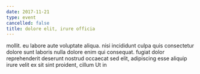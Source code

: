 ```yaml
---
date: 2017-11-21
type: event
cancelled: false
title: dolore elit, irure officia
---
```

mollit. eu labore aute voluptate aliqua. nisi incididunt culpa quis consectetur dolore sunt laboris nulla dolore enim qui consequat. fugiat dolor reprehenderit deserunt nostrud occaecat sed elit, adipiscing esse aliquip irure velit ex sit sint proident, cillum Ut in
